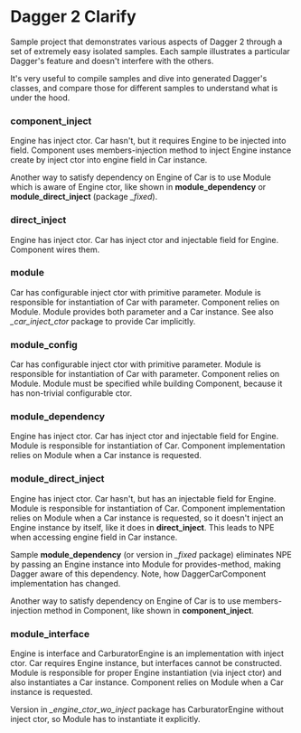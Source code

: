 # Dagger 2 Clarify

Sample project that demonstrates various aspects of Dagger 2 through a set of extremely easy isolated samples. Each sample illustrates a particular Dagger's feature and doesn't interfere with the others.

It's very useful to compile samples and dive into generated Dagger's classes, and compare those for different samples to understand what is under the hood.

### component_inject

Engine has inject ctor. Car hasn't, but it requires Engine to be injected into field. Component uses members-injection method to inject Engine instance create by inject ctor into engine field in Car instance.

Another way to satisfy dependency on Engine of Car is to use Module which is aware of Engine ctor, like shown in **module_dependency** or **module_direct_inject** (package *_fixed*).

### direct_inject

Engine has inject ctor. Car has inject ctor and injectable field for Engine. Component wires them.

### module

Car has configurable inject ctor with primitive parameter. Module is responsible for instantiation of Car with parameter. Component relies on Module. Module provides both parameter and a Car instance. See also *_car_inject_ctor* package to provide Car implicitly.

### module_config

Car has configurable inject ctor with primitive parameter. Module is responsible for instantiation of Car with parameter. Component relies on Module. Module must be specified while building Component, because it has non-trivial configurable ctor.

### module_dependency

Engine has inject ctor. Car has inject ctor and injectable field for Engine. Module is responsible for instantiation of Car. Component implementation relies on Module when a Car instance is requested.

### module_direct_inject

Engine has inject ctor. Car hasn't, but has an injectable field for Engine. Module is responsible for instantiation of Car. Component implementation relies on Module when a Car instance is requested, so it doesn't inject an Engine instance by itself, like it does in **direct_inject**. This leads to NPE when accessing engine field in Car instance.

Sample **module_dependency** (or version in *_fixed* package) eliminates NPE by passing an Engine instance into Module for provides-method, making Dagger aware of this dependency. Note, how DaggerCarComponent implementation has changed.

Another way to satisfy dependency on Engine of Car is to use members-injection method in Component, like shown in **component_inject**.

### module_interface

Engine is interface and CarburatorEngine is an implementation with inject ctor. Car requires Engine instance, but interfaces cannot be constructed. Module is responsible for proper Engine instantiation (via inject ctor) and also instantiates a Car instance. Component relies on Module when a Car instance is requested.

Version in *_engine_ctor_wo_inject* package has CarburatorEngine without inject ctor, so Module has to instantiate it explicitly.
